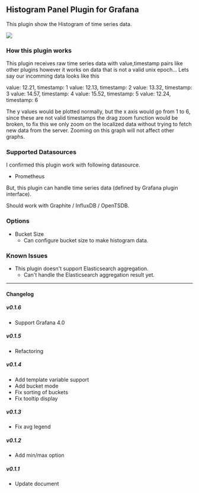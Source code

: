 ## Histogram Panel Plugin for Grafana

This plugin show the Histogram of time series data.

![](https://raw.githubusercontent.com/mtanda/grafana-histogram-panel/master/dist/images/histogram.png)

### How this plugin works

This plugin receives raw time series data with value,timestamp pairs like other plugins however it works on data that is not a valid unix epoch... Lets say our incomming data looks like this

value: 12.21, timestamp: 1
value: 12.13, timestamp: 2
value: 13.32, timestamp: 3
value: 14.57, timestamp: 4
value: 15.52, timestamp: 5
value: 12.24, timestamp: 6

The y values would be plotted normally, but the x axis would go from 1 to 6, since these are not valid timestamps the drag zoom function would be broken, to fix this we only zoom on the localized data without trying to fetch new data from the server.  Zooming on this graph will not affect other graphs.

### Supported Datasources

I confirmed this plugin work with following datasource.

- Prometheus

But, this plugin can handle time series data (defined by Grafana plugin interface).

Should work with Graphite / InfluxDB / OpenTSDB.

### Options

- Bucket Size
  - Can configure bucket size to make histogram data.

### Known Issues

- This plugin doesn't support Elasticsearch aggregation.
  - Can't handle the Elasticsearch aggregation result yet.

------

#### Changelog

##### v0.1.6
- Support Grafana 4.0

##### v0.1.5
- Refactoring

##### v0.1.4
- Add template variable support
- Add bucket mode
- Fix sorting of buckets
- Fix tooltip display

##### v0.1.3
- Fix avg legend

##### v0.1.2
- Add min/max option

##### v0.1.1
- Update document
